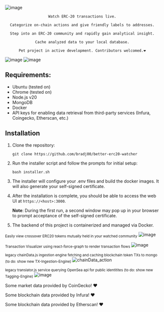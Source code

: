 ![image](https://github.com/bradj00/better-erc20-watcher/assets/99688245/bf78e4a8-2828-48b9-bb4f-ac487db26550)
<div align="center">
    
    Watch ERC-20 transactions live.

    Categorize on-chain actions and give friendly labels to addresses.

    Step into an ERC-20 community and rapidly gain analytical insight.

    Cache analyzed data to your local database.

    Pet project in active development. Contributors welcomed.❤️
</div>




![image](https://github.com/bradj00/better-erc20-watcher/assets/99688245/53669b13-6af8-4915-a7b2-b7d70b0d4b12)
![image](https://github.com/bradj00/better-erc20-watcher/assets/99688245/a7a0d4fd-ca17-45c6-871e-55f35cc4b841)




## Requirements:

- Ubuntu (tested on)
- Chrome (tested on)
- Node.js v20
- MongoDB
- Docker
- API keys for enabling data retrieval from third-party services (Infura, Coingecko, Etherscan, etc.)

## Installation

1. Clone the repository:
   ```
   git clone https://github.com/bradj00/better-erc20-watcher
   ```

2. Run the installer script and follow the prompts for initial setup:
   ```
   bash installer.sh
   ```

3. The installer will configure your .env files and build the docker images. It will also generate your self-signed certificate.

4. After the installation is complete, you should be able to access the web UI at `https://<host>:3000`.

   **Note**: During the first run, a second window may pop up in your browser to prompt acceptance of the self-signed certificate.

5. The backend of this project is containerized and managed via Docker.


<sub>Easily view crossover ERC20 tokens mutually held in your watched community</sub>
![image](https://user-images.githubusercontent.com/99688245/212493974-77cdc1bc-a1fe-44bd-83d6-2add1ebc87c5.png)

<sub>Transaction Visualizer using react-force-graph to render transaction flows </sub>
![image](https://github.com/bradj00/better-erc20-watcher/assets/99688245/86447241-407d-4e74-be3a-a628a556650d)



<sub>legacy chainData.js ingestion engine fetching and caching blockchain token TXs to mongo (to do: show new TX-Ingestion-Engine) </sub>
![chainData_action](https://user-images.githubusercontent.com/99688245/202078438-05a839b5-f258-4e94-b2d3-f0d78301fea8.gif)


<sub>legacy translator.js service querying OpenSea api for public identitites (to do: show new Tagging-Engine)</sub>
![image](https://user-images.githubusercontent.com/99688245/202107232-82cb591c-a2cf-423a-b455-df82a6be85a0.png)





Some market data provided by CoinGecko! ❤️<br>

Some blockchain data provided by Infura! ❤️<br>

Some blockchain data provided by Etherscan! ❤️<br>




